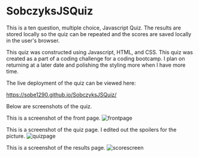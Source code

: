 # SobczyksJSQuiz

This is a ten question, multiple choice, Javascript Quiz. The results are stored locally so the quiz can be repeated and the scores are saved locally in the user's browser. 

This quiz was constructed using Javascript, HTML, and CSS. This quiz was created as a part of a coding challenge for a coding bootcamp. I plan on returning at a later date and polishing the styling more when I have more time.

The live deployment of the quiz can be viewed here:

https://sobe1290.github.io/SobczyksJSQuiz/


Below are screenshots of the quiz.

This is a screenshot of the front page.
![frontpage](https://user-images.githubusercontent.com/26222624/181878093-f161cc88-f53e-429c-8acc-8f7c5386906b.jpg)

This is a screenshot of the quiz page. I edited out the spoilers for the picture.
![quizpage](https://user-images.githubusercontent.com/26222624/181877890-f9ac9d8f-2550-4dd3-a210-eb9df8539472.jpg)

This is a screenshot of the results page.
![scorescreen](https://user-images.githubusercontent.com/26222624/181877895-2833279d-e830-4135-9a52-912bf95fb2c5.jpg)
